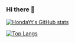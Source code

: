 ### Hi there 👋

[![HondaYt's GitHub stats](https://github-readme-stats.vercel.app/api?username=HondaYt&theme=vue-dark&show_icons=true)](https://github.com/HondaYt/github-readme-stats)

[![Top Langs](https://github-readme-stats.vercel.app/api/top-langs/?username=HondaYt&theme=vue-dark&show_icons=true&layout=compact)](https://github.com/HondaYt/github-readme-stats)

<!--
**HondaYt/HondaYt** is a ✨ _special_ ✨ repository because its `README.md` (this file) appears on your GitHub profile.

Here are some ideas to get you started:

- 🔭 I’m currently working on ...
- 🌱 I’m currently learning ...
- 👯 I’m looking to collaborate on ...
- 🤔 I’m looking for help with ...
- 💬 Ask me about ...
- 📫 How to reach me: ...
- 😄 Pronouns: ...
- ⚡ Fun fact: ...
-->

